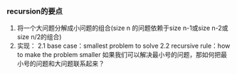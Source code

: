 ### recursion的要点
1. 将一个大问题分解成小问题的组合(size n 的问题依赖于size n-1或size n-2或size n/2的组合)
2. 实现：
    2.1 base case：smallest problem to solve
    2.2 recursive rule：how to make the problem smaller
        如果我们可以解决最小号的问题，那如何把最小号的问题和大问题联系起来？

